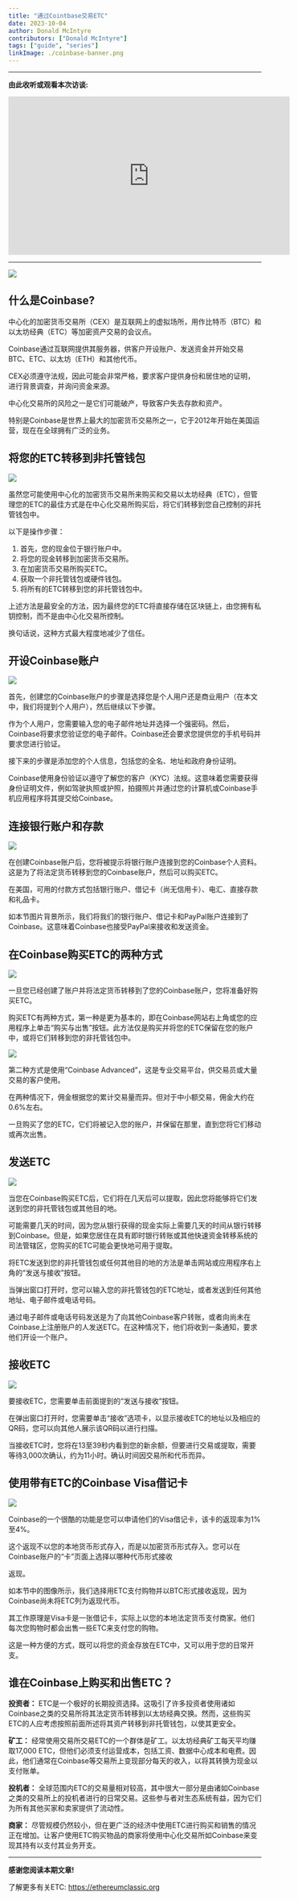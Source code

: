 ```yaml
---
title: "通过Cointbase交易ETC"
date: 2023-10-04
author: Donald McIntyre
contributors: ["Donald McIntyre"]
tags: ["guide", "series"]
linkImage: ./coinbase-banner.png
---
```


---
**由此收听或观看本次访谈:**

<iframe width="560" height="315" src="https://www.youtube.com/embed/YpmOSvWV4w4?si=CZ_w8HeEZ7zqPw6h" title="YouTube video player" frameborder="0" allow="accelerometer; autoplay; clipboard-write; encrypted-media; gyroscope; picture-in-picture; web-share" allowfullscreen></iframe>

---

![](./coinbase-banner.png)

## 什么是Coinbase?


中心化的加密货币交易所（CEX）是互联网上的虚拟场所，用作比特币（BTC）和以太坊经典（ETC）等加密资产交易的会议点。

Coinbase通过互联网提供其服务器，供客户开设账户、发送资金并开始交易BTC、ETC、以太坊（ETH）和其他代币。

CEX必须遵守法规，因此可能会非常严格，要求客户提供身份和居住地的证明，进行背景调查，并询问资金来源。

中心化交易所的风险之一是它们可能破产，导致客户失去存款和资产。

特别是Coinbase是世界上最大的加密货币交易所之一，它于2012年开始在美国运营，现在在全球拥有广泛的业务。

## 将您的ETC转移到非托管钱包

![](./8.png)

虽然您可能使用中心化的加密货币交易所来购买和交易以太坊经典（ETC），但管理您的ETC的最佳方式是在中心化交易所购买后，将它们转移到您自己控制的非托管钱包中。

以下是操作步骤：

1. 首先，您的现金位于银行账户中。
2. 将您的现金转移到加密货币交易所。
3. 在加密货币交易所购买ETC。
4. 获取一个非托管钱包或硬件钱包。
5. 将所有的ETC转移到您的非托管钱包中。

上述方法是最安全的方法，因为最终您的ETC将直接存储在区块链上，由您拥有私钥控制，而不是由中心化交易所控制。

换句话说，这种方式最大程度地减少了信任。

## 开设Coinbase账户

![](./1.png)

首先，创建您的Coinbase账户的步骤是选择您是个人用户还是商业用户（在本文中，我们将提到个人用户），然后继续以下步骤。

作为个人用户，您需要输入您的电子邮件地址并选择一个强密码。然后，Coinbase将要求您验证您的电子邮件。Coinbase还会要求您提供您的手机号码并要求您进行验证。

接下来的步骤是添加您的个人信息，包括您的全名、地址和政府身份证明。

Coinbase使用身份验证以遵守了解您的客户（KYC）法规。这意味着您需要获得身份证明文件，例如驾驶执照或护照，拍摄照片并通过您的计算机或Coinbase手机应用程序将其提交给Coinbase。

## 连接银行账户和存款

![](./2.png)

在创建Coinbase账户后，您将被提示将银行账户连接到您的Coinbase个人资料。这是为了将法定货币转移到您的Coinbase账户，然后可以购买ETC。

在美国，可用的付款方式包括银行账户、借记卡（尚无信用卡）、电汇、直接存款和礼品卡。

如本节图片背景所示，我们将我们的银行账户、借记卡和PayPal账户连接到了Coinbase。这意味着Coinbase也接受PayPal来接收和发送资金。

## 在Coinbase购买ETC的两种方式

![](./3.png)

一旦您已经创建了账户并将法定货币转移到了您的Coinbase账户，您将准备好购买ETC。

购买ETC有两种方式，第一种是更为基本的，即在Coinbase网站右上角或您的应用程序上单击“购买与出售”按钮。此方法仅是购买并将您的ETC保留在您的账户中，或将它们转移到您的非托管钱包中。

![](./4.png)

第二种方式是使用“Coinbase Advanced”，这是专业交易平台，供交易员或大量交易的客户使用。

在两种情况下，佣金根据您的累计交易量而异。但对于中小额交易，佣金大约在0.6%左右。

一旦购买了您的ETC，它们将被记入您的账户，并保留在那里，直到您将它们移动或再次出售。

## 发送ETC

![](./5.png)

当您在Coinbase购买ETC后，它们将在几天后可以提取，因此您将能够将它们发送到您的非托管钱包或其他目的地。

可能需要几天的时间，因为您从银行获得的现金实际上需要几天的时间从银行转移到Coinbase。但是，如果您居住在具有即时银行转账或其他快速资金转移系统的司法管辖区，您购买的ETC可能会更快地可用于提取。

将ETC发送到您的非托管钱包或任何其他目的地的方法是单击网站或应用程序右上角的“发送与接收”按钮。

当弹出窗口打开时，您可以输入您的非托管钱包的ETC地址，或者发送到任何其他地址、电子邮件或电话号码。

通过电子邮件或电话号码发送是为了向其他Coinbase客户转账，或者向尚未在Coinbase上注册账户的人发送ETC。在这种情况下，他们将收到一条通知，要求他们开设一个账户。

## 接收ETC

![](./6.png)

要接收ETC，您需要单击前面提到的“发送与接收”按钮。

在弹出窗口打开时，您需要单击“接收”选项卡，以显示接收ETC的地址以及相应的QR码，您可以向其他人展示该QR码以进行扫描。

当接收ETC时，您将在13至39秒内看到您的新余额，但要进行交易或提取，需要等待3,000次确认，约为11小时。确认时间因交易所和代币而异。

## 使用带有ETC的Coinbase Visa借记卡

![](./7.png)

Coinbase的一个很酷的功能是您可以申请他们的Visa借记卡，该卡的返现率为1%至4%。

这个返现不以您的本地货币形式存入，而是以加密货币形式存入。您可以在Coinbase账户的“卡”页面上选择以哪种代币形式接收

返现。

如本节中的图像所示，我们选择用ETC支付购物并以BTC形式接收返现，因为Coinbase尚未将ETC列为返现代币。

其工作原理是Visa卡是一张借记卡，实际上以您的本地法定货币支付商家。他们每次您购物时都会出售一些ETC来支付您的购物。

这是一种方便的方式，既可以将您的资金存放在ETC中，又可以用于您的日常开支。

## 谁在Coinbase上购买和出售ETC？

**投资者：** ETC是一个极好的长期投资选择。这吸引了许多投资者使用诸如Coinbase之类的交易所将其法定货币转移到以太坊经典交换。然而，这些购买ETC的人应考虑按照前面所述将其资产转移到非托管钱包，以使其更安全。

**矿工：** 经常使用交易所交易ETC的一个群体是矿工。以太坊经典矿工每天平均赚取17,000 ETC，但他们必须支付运营成本，包括工资、数据中心成本和电费。因此，他们通常在Coinbase等交易所上变现部分每天的收入，以将其转换为现金以支付账单。

**投机者：** 全球范围内ETC的交易量相对较高，其中很大一部分是由诸如Coinbase之类的交易所上的投机者进行的日常交易。这些参与者对生态系统有益，因为它们为所有其他买家和卖家提供了流动性。

**商家：** 尽管规模仍然较小，但在更广泛的经济中使用ETC进行购买和销售的情况正在增加。让客户使用ETC购买物品的商家将使用中心化交易所如Coinbase来变现其持有以支付其业务开支。

---

**感谢您阅读本期文章!**

了解更多有关ETC: https://ethereumclassic.org
